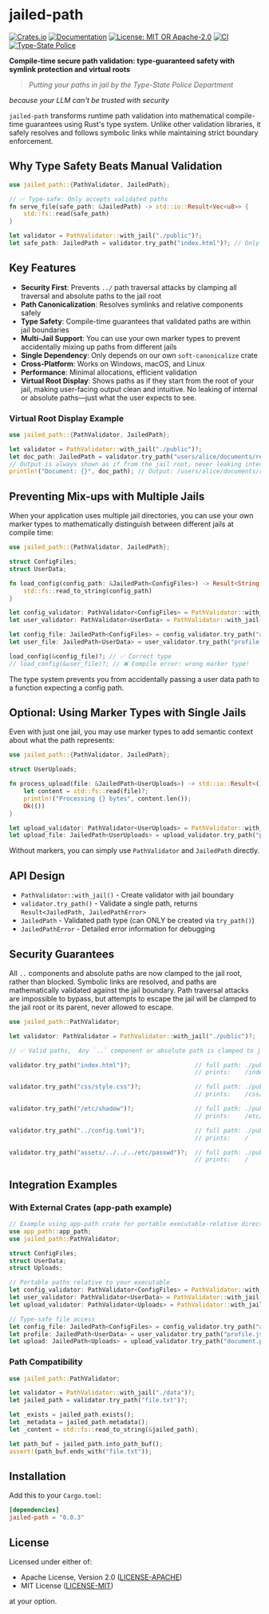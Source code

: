 # jailed-path

[![Crates.io](https://img.shields.io/crates/v/jailed-path.svg)](https://crates.io/crates/jailed-path)
[![Documentation](https://docs.rs/jailed-path/badge.svg)](https://docs.rs/jailed-path)
[![License: MIT OR Apache-2.0](https://img.shields.io/badge/license-MIT%20OR%20Apache--2.0-blue.svg)](https://github.com/DK26/jailed-path-rs#license)
[![CI](https://github.com/DK26/jailed-path-rs/actions/workflows/ci.yml/badge.svg?branch=main)](https://github.com/DK26/jailed-path-rs/actions/workflows/ci.yml)
[![Type-State Police](https://img.shields.io/badge/protected%20by-Type--State%20Police-blue.svg)](https://github.com/DK26/jailed-path-rs)

**Compile-time secure path validation: type-guaranteed safety with symlink protection and virtual roots**

> *Putting your paths in jail by the Type-State Police Department*

*because your LLM can't be trusted with security*  

`jailed-path` transforms runtime path validation into mathematical compile-time guarantees using Rust's type system. Unlike other validation libraries, it safely resolves and follows symbolic links while maintaining strict boundary enforcement.

## Why Type Safety Beats Manual Validation

```rust
use jailed_path::{PathValidator, JailedPath};

// ✅ Type-safe: Only accepts validated paths
fn serve_file(safe_path: &JailedPath) -> std::io::Result<Vec<u8>> {
    std::fs::read(safe_path)
}

let validator = PathValidator::with_jail("./public")?;
let safe_path: JailedPath = validator.try_path("index.html")?; // Only way to create JailedPath
```


## Key Features

- **Security First**: Prevents `../` path traversal attacks by clamping all traversal and absolute paths to the jail root
- **Path Canonicalization**: Resolves symlinks and relative components safely
- **Type Safety**: Compile-time guarantees that validated paths are within jail boundaries
- **Multi-Jail Support**: You can use your own marker types to prevent accidentally mixing up paths from different jails  
- **Single Dependency**: Only depends on our own `soft-canonicalize` crate  
- **Cross-Platform**: Works on Windows, macOS, and Linux  
- **Performance**: Minimal allocations, efficient validation  
- **Virtual Root Display**: Shows paths as if they start from the root of your jail, making user-facing output clean and intuitive. No leaking of internal or absolute paths—just what the user expects to see.

### Virtual Root Display Example

```rust
use jailed_path::{PathValidator, JailedPath};

let validator = PathValidator::with_jail("./public")?;
let doc_path: JailedPath = validator.try_path("users/alice/documents/report.pdf")?;
// Output is always shown as if from the jail root, never leaking internal paths
println!("Document: {}", doc_path); // Output: /users/alice/documents/report.pdf
```

## Preventing Mix-ups with Multiple Jails

When your application uses multiple jail directories, you can use your own marker types to mathematically distinguish between different jails at compile time:

```rust
use jailed_path::{PathValidator, JailedPath};

struct ConfigFiles;
struct UserData;

fn load_config(config_path: &JailedPath<ConfigFiles>) -> Result<String, std::io::Error> {
    std::fs::read_to_string(config_path)
}

let config_validator: PathValidator<ConfigFiles> = PathValidator::with_jail("./config")?;
let user_validator: PathValidator<UserData> = PathValidator::with_jail("./userdata")?;

let config_file: JailedPath<ConfigFiles> = config_validator.try_path("app.toml")?;
let user_file: JailedPath<UserData> = user_validator.try_path("profile.json")?;

load_config(&config_file)?; // ✅ Correct type
// load_config(&user_file)?; // ❌ Compile error: wrong marker type!
```

The type system prevents you from accidentally passing a user data path to a function expecting a config path.

## Optional: Using Marker Types with Single Jails

Even with just one jail, you may use marker types to add semantic context about what the path represents:

```rust
use jailed_path::{PathValidator, JailedPath};

struct UserUploads;

fn process_upload(file: &JailedPath<UserUploads>) -> std::io::Result<()> {
    let content = std::fs::read(file)?;
    println!("Processing {} bytes", content.len());
    Ok(())
}

let upload_validator: PathValidator<UserUploads> = PathValidator::with_jail("./uploads")?;
let upload_file: JailedPath<UserUploads> = upload_validator.try_path("photo.jpg")?;
```

Without markers, you can simply use `PathValidator` and `JailedPath` directly.

## API Design

- `PathValidator::with_jail()` - Create validator with jail boundary
- `validator.try_path()` - Validate a single path, returns `Result<JailedPath, JailedPathError>`
- `JailedPath` - Validated path type (can ONLY be created via `try_path()`)
- `JailedPathError` - Detailed error information for debugging

## Security Guarantees

All `..` components and absolute paths are now clamped to the jail root, rather than blocked. Symbolic links are resolved, and paths are mathematically validated against the jail boundary. Path traversal attacks are impossible to bypass, but attempts to escape the jail will be clamped to the jail root or its parent, never allowed to escape.

```rust
use jailed_path::PathValidator;

let validator: PathValidator = PathValidator::with_jail("./public")?;

// ✅ Valid paths,  Any `..` component or absolute path is clamped to jail root

validator.try_path("index.html")?;                  // full path: ./public/index.html
                                                    // prints:    /index.html

validator.try_path("css/style.css")?;               // full path: ./public/css/style.css
                                                    // prints:    /css/style.css

validator.try_path("/etc/shadow")?;                 // full path: ./public/etc/shadow
                                                    // prints:    /etc/shadow

validator.try_path("../config.toml")?;              // full path: ./public/
                                                    // prints:    /

validator.try_path("assets/../../../etc/passwd")?;  // full path: ./public/
                                                    // prints:    /

```

## Integration Examples

### With External Crates (app-path example)

```rust
// Example using app-path crate for portable executable-relative directories
use app_path::app_path;
use jailed_path::PathValidator;

struct ConfigFiles;
struct UserData;  
struct Uploads;

// Portable paths relative to your executable
let config_validator: PathValidator<ConfigFiles> = PathValidator::with_jail(app_path!("config"))?;
let user_validator: PathValidator<UserData> = PathValidator::with_jail(app_path!("user_data"))?;
let upload_validator: PathValidator<Uploads> = PathValidator::with_jail(app_path!("uploads"))?;

// Type-safe file access
let config_file: JailedPath<ConfigFiles> = config_validator.try_path("app.toml")?;
let profile: JailedPath<UserData> = user_validator.try_path("profile.json")?;
let upload: JailedPath<Uploads> = upload_validator.try_path("document.pdf")?;
```

### Path Compatibility

```rust
use jailed_path::PathValidator;

let validator = PathValidator::with_jail("./data")?;
let jailed_path = validator.try_path("file.txt")?;

let _exists = jailed_path.exists();
let _metadata = jailed_path.metadata();
let _content = std::fs::read_to_string(&jailed_path);

let path_buf = jailed_path.into_path_buf();
assert!(path_buf.ends_with("file.txt"));
```

## Installation

Add this to your `Cargo.toml`:

```toml
[dependencies]
jailed-path = "0.0.3"
```

## License

Licensed under either of:
- Apache License, Version 2.0 ([LICENSE-APACHE](LICENSE-APACHE))
- MIT License ([LICENSE-MIT](LICENSE-MIT))

at your option.
